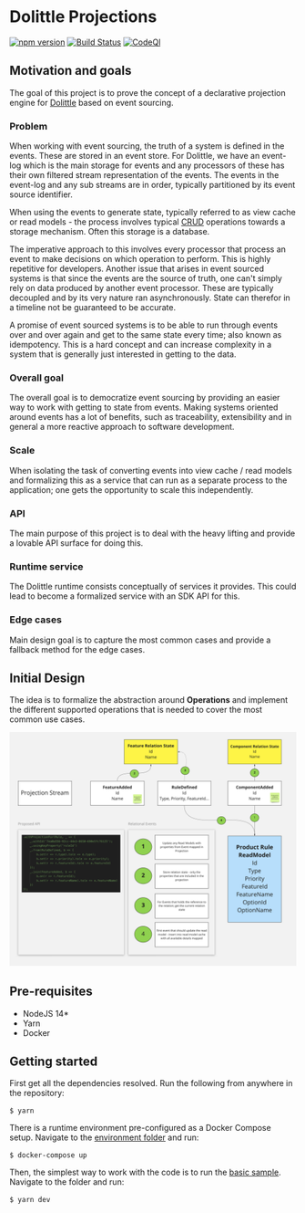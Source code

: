 # Dolittle Projections

[![npm version](https://badge.fury.io/js/%40dolittle%2Fprojections.svg)](https://badge.fury.io/js/%40dolittle%2Fprojections)
[![Build Status](https://github.com/dolittle-entropy/projections/workflows/TypeScript%20Library%20CI%2FCD/badge.svg)](https://github.com/dolittle-entropy/projections/actions?query=workflow%3A%22TypeScript+Library+CI%2FCD%22)
[![CodeQl](https://github.com/dolittle-entropy/projections/workflows/CodeQL/badge.svg)](https://github.com/dolittle-entropy/projections/actions?query=workflow%3ACodeQL)

## Motivation and goals

The goal of this project is to prove the concept of a declarative projection engine for [Dolittle](https://dolittle.io) based on event sourcing.

### Problem

When working with event sourcing, the truth of a system is defined in the events. These are stored in an event store.
For Dolittle, we have an event-log which is the main storage for events and any processors of these has their own
filtered stream representation of the events. The events in the event-log and any sub streams are in order, typically
partitioned by its event source identifier.

When using the events to generate state, typically referred to as view cache or read models - the process involves
typical [CRUD](https://en.wikipedia.org/wiki/Create,_read,_update_and_delete) operations towards a storage mechanism.
Often this storage is a database.

The imperative approach to this involves every processor that process an event to make decisions on which operation
to perform. This is highly repetitive for developers. Another issue that arises in event sourced systems is that since
the events are the source of truth, one can't simply rely on data produced by another event processor. These are typically
decoupled and by its very nature ran asynchronously. State can therefor in a timeline not be guaranteed to be accurate.

A promise of event sourced systems is to be able to run through events over and over again and get to the same state
every time; also known as idempotency. This is a hard concept and can increase complexity in a system that is generally
just interested in getting to the data.

### Overall goal

The overall goal is to democratize event sourcing by providing an easier way to work with getting to state from events.
Making systems oriented around events has a lot of benefits, such as traceability, extensibility and in general a more
reactive approach to software development.

### Scale

When isolating the task of converting events into view cache / read models and formalizing this as a service that can run
as a separate process to the application; one gets the opportunity to scale this independently.

### API

The main purpose of this project is to deal with the heavy lifting and provide a lovable API surface for doing this.

### Runtime service

The Dolittle runtime consists conceptually of services it provides. This could lead to become a formalized service with
an SDK API for this.

### Edge cases

Main design goal is to capture the most common cases and provide a fallback method for the edge cases.

## Initial Design

The idea is to formalize the abstraction around **Operations** and implement the different supported
operations that is needed to cover the most common use cases.

![](./initial_design.png)

## Pre-requisites

- NodeJS 14*
- Yarn
- Docker

## Getting started

First get all the dependencies resolved. Run the following from anywhere in the repository:

```shell
$ yarn
```

There is a runtime environment pre-configured as a Docker Compose setup.
Navigate to the [environment folder](./Samples/Environment) and run:

```shell
$ docker-compose up
```

Then, the simplest way to work with the code is to run the [basic sample](./Samples/Basic).
Navigate to the folder and run:

```shell
$ yarn dev
```
